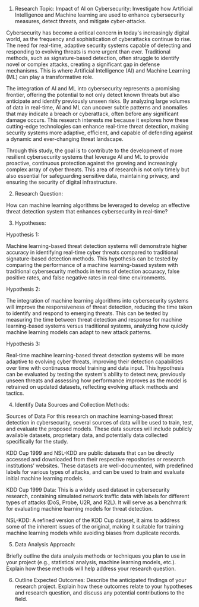 1.	Research Topic: Impact of AI on Cybersecurity: Investigate how Artificial Intelligence and Machine learning are used to enhance cybersecurity measures, detect threats, and mitigate cyber-attacks.

Cybersecurity has become a critical concern in today's increasingly digital world, as the frequency and sophistication of cyberattacks continue to rise. The need for real-time, adaptive security systems capable of detecting and responding to evolving threats is more urgent than ever. Traditional methods, such as signature-based detection, often struggle to identify novel or complex attacks, creating a significant gap in defense mechanisms. This is where Artificial Intelligence (AI) and Machine Learning (ML) can play a transformative role.

The integration of AI and ML into cybersecurity represents a promising frontier, offering the potential to not only detect known threats but also anticipate and identify previously unseen risks. By analyzing large volumes of data in real-time, AI and ML can uncover subtle patterns and anomalies that may indicate a breach or cyberattack, often before any significant damage occurs. This research interests me because it explores how these cutting-edge technologies can enhance real-time threat detection, making security systems more adaptive, efficient, and capable of defending against a dynamic and ever-changing threat landscape.

Through this study, the goal is to contribute to the development of more resilient cybersecurity systems that leverage AI and ML to provide proactive, continuous protection against the growing and increasingly complex array of cyber threats. This area of research is not only timely but also essential for safeguarding sensitive data, maintaining privacy, and ensuring the security of digital infrastructure.

2.	Research Question:
   
How can machine learning algorithms be leveraged to develop an effective threat detection system that enhances cybersecurity in real-time?

3.	Hypotheses:

Hypothesis 1: 

Machine learning-based threat detection systems will demonstrate higher accuracy in identifying real-time cyber threats compared to traditional signature-based detection methods.
This hypothesis can be tested by comparing the performance of a machine learning-based system with traditional cybersecurity methods in terms of detection accuracy, false positive rates, and false negative rates in real-time environments.

Hypothesis 2: 

The integration of machine learning algorithms into cybersecurity systems will improve the responsiveness of threat detection, reducing the time taken to identify and respond to emerging threats.
This can be tested by measuring the time between threat detection and response for machine learning-based systems versus traditional systems, analyzing how quickly machine learning models can adapt to new attack patterns.

Hypothesis 3: 

Real-time machine learning-based threat detection systems will be more adaptive to evolving cyber threats, improving their detection capabilities over time with continuous model training and data input.
This hypothesis can be evaluated by testing the system's ability to detect new, previously unseen threats and assessing how performance improves as the model is retrained on updated datasets, reflecting evolving attack methods and tactics.
   

4.	Identify Data Sources and Collection Methods:

Sources of Data
For this research on machine learning-based threat detection in cybersecurity, several sources of data will be used to train, test, and evaluate the proposed models. These data sources will include publicly available datasets, proprietary data, and potentially data collected specifically for the study.

KDD Cup 1999 and NSL-KDD are public datasets that can be directly accessed and downloaded from their respective repositories or research institutions’ websites. These datasets are well-documented, with predefined labels for various types of attacks, and can be used to train and evaluate initial machine learning models.

KDD Cup 1999 Data: This is a widely used dataset in cybersecurity research, containing simulated network traffic data with labels for different types of attacks (DoS, Probe, U2R, and R2L). It will serve as a benchmark for evaluating machine learning models for threat detection.

NSL-KDD: A refined version of the KDD Cup dataset, it aims to address some of the inherent issues of the original, making it suitable for training machine learning models while avoiding biases from duplicate records.


5.	Data Analysis Approach:
   
Briefly outline the data analysis methods or techniques you plan to use in your project (e.g., statistical analysis, machine learning models, etc.). Explain how these methods will help address your research question.


6.	Outline Expected Outcomes:
Describe the anticipated findings of your research project. Explain how these outcomes relate to your hypotheses and research question, and discuss any potential contributions to the field.
